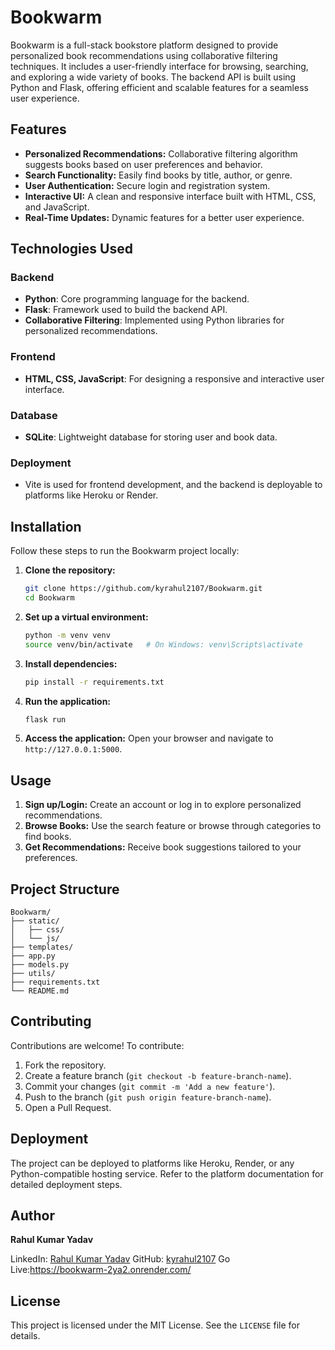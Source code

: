 # Bookwarm

Bookwarm is a full-stack bookstore platform designed to provide personalized book recommendations using collaborative filtering techniques. It includes a user-friendly interface for browsing, searching, and exploring a wide variety of books. The backend API is built using Python and Flask, offering efficient and scalable features for a seamless user experience.

## Features

- **Personalized Recommendations:** Collaborative filtering algorithm suggests books based on user preferences and behavior.
- **Search Functionality:** Easily find books by title, author, or genre.
- **User Authentication:** Secure login and registration system.
- **Interactive UI:** A clean and responsive interface built with HTML, CSS, and JavaScript.
- **Real-Time Updates:** Dynamic features for a better user experience.

## Technologies Used

### Backend
- **Python**: Core programming language for the backend.
- **Flask**: Framework used to build the backend API.
- **Collaborative Filtering**: Implemented using Python libraries for personalized recommendations.

### Frontend
- **HTML, CSS, JavaScript**: For designing a responsive and interactive user interface.

### Database
- **SQLite**: Lightweight database for storing user and book data.

### Deployment
- Vite is used for frontend development, and the backend is deployable to platforms like Heroku or Render.

## Installation

Follow these steps to run the Bookwarm project locally:

1. **Clone the repository:**
   ```bash
   git clone https://github.com/kyrahul2107/Bookwarm.git
   cd Bookwarm
   ```

2. **Set up a virtual environment:**
   ```bash
   python -m venv venv
   source venv/bin/activate   # On Windows: venv\Scripts\activate
   ```

3. **Install dependencies:**
   ```bash
   pip install -r requirements.txt
   ```

4. **Run the application:**
   ```bash
   flask run
   ```

5. **Access the application:**
   Open your browser and navigate to `http://127.0.0.1:5000`.

## Usage

1. **Sign up/Login:** Create an account or log in to explore personalized recommendations.
2. **Browse Books:** Use the search feature or browse through categories to find books.
3. **Get Recommendations:** Receive book suggestions tailored to your preferences.

## Project Structure

```
Bookwarm/
├── static/
│   ├── css/
│   └── js/
├── templates/
├── app.py
├── models.py
├── utils/
├── requirements.txt
└── README.md
```

## Contributing

Contributions are welcome! To contribute:

1. Fork the repository.
2. Create a feature branch (`git checkout -b feature-branch-name`).
3. Commit your changes (`git commit -m 'Add a new feature'`).
4. Push to the branch (`git push origin feature-branch-name`).
5. Open a Pull Request.

## Deployment

The project can be deployed to platforms like Heroku, Render, or any Python-compatible hosting service. Refer to the platform documentation for detailed deployment steps.

## Author

**Rahul Kumar Yadav**

LinkedIn: [Rahul Kumar Yadav](https://www.linkedin.com/in/rahulkumaryadav/)
GitHub: [kyrahul2107](https://github.com/kyrahul2107)
Go Live:https://bookwarm-2ya2.onrender.com/

## License

This project is licensed under the MIT License. See the `LICENSE` file for details.

